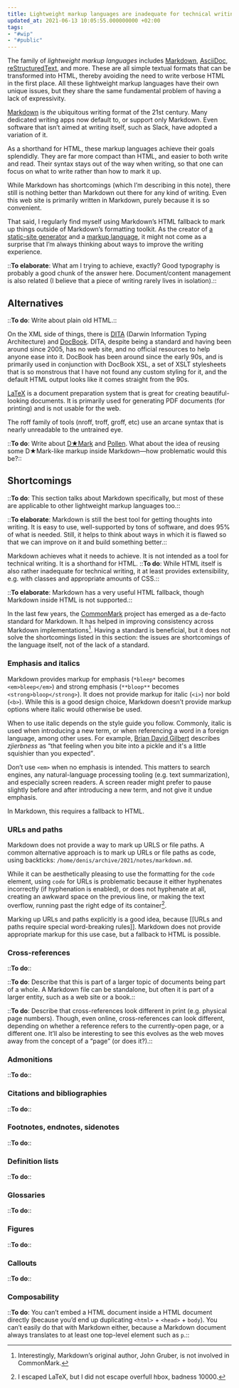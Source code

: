 ```yaml
---
title: Lightweight markup languages are inadequate for technical writing
updated_at: 2021-06-13 10:05:55.000000000 +02:00
tags:
- "#wip"
- "#public"
---
```



The family of <i>lightweight markup languages</i> includes [Markdown](https://daringfireball.net/projects/markdown/), [AsciiDoc](https://asciidoc.org), [reStructuredText](https://docutils.sourceforge.io/rst.html), and more. These are all simple textual formats that can be transformed into HTML, thereby avoiding the need to write verbose HTML in the first place. All these lightweight markup languages have their own unique issues, but they share the same fundamental problem of having a lack of expressivity.

[Markdown](https://daringfireball.net/projects/markdown/) is *the* ubiquitous writing format of the 21st century. Many dedicated writing apps now default to, or support only Markdown. Even software that isn’t aimed at writing itself, such as Slack, have adopted a variation of it.

As a shorthand for HTML, these markup languages achieve their goals splendidly. They are far more compact than HTML, and easier to both write and read. Their syntax stays out of the way when writing, so that one can focus on what to write rather than how to mark it up.

While Markdown has shortcomings (which I’m describing in this note), there still is nothing better than Markdown out there for any kind of writing. Even this web site is primarily written in Markdown, purely because it is so convenient.

That said, I regularly find myself using Markdown’s HTML fallback to mark up things outside of Markdown’s formatting toolkit. As the creator of [a static-site generator](https://nanoc.ws) and a [markup language](https://ddfreyne.github.io/d-mark/), it might not come as a surprise that I’m always thinking about ways to improve the writing experience.

::**To elaborate**: What am I trying to achieve, exactly? Good typography is probably a good chunk of the answer here. Document/content management is also related (I believe that a piece of writing rarely lives in isolation).::

## Alternatives
::**To do**: Write about plain old HTML.::

On the XML side of things, there is [DITA](http://docs.oasis-open.org/dita/dita/v1.3/errata02/os/complete/part0-overview/dita-v1.3-errata02-os-part0-overview-complete.html#ditaspec) (Darwin Information Typing Architecture) and [DocBook](https://docbook.org). DITA, despite being a standard and having been around since 2005, has no web site, and no official resources to help anyone ease into it. DocBook has been around since the early 90s, and is primarily used in conjunction with DocBook XSL, a set of XSLT stylesheets that is so monstrous that I have not found any custom styling for it, and the default HTML output looks like it comes straight from the 90s.

[LaTeX](https://www.latex-project.org) is a document preparation system that is great for creating beautiful-looking documents. It is primarily used for generating PDF documents (for printing) and is not usable for the web.

The roff family of tools (nroff, troff, groff, etc) use an arcane syntax that is nearly unreadable to the untrained eye.

::**To do**: Write about [D★Mark](https://ddfreyne.github.io/d-mark/) and [Pollen](https://docs.racket-lang.org/pollen/). What about the idea of reusing some D★Mark-like markup inside Markdown—how problematic would this be?::

## Shortcomings
::**To do**: This section talks about Markdown specifically, but most of these are applicable to other lightweight markup languages too.::

::**To elaborate**: Markdown is still the best tool for getting thoughts into writing. It is easy to use, well-supported by tons of software, and does 95% of what is needed. Still, it helps to think about ways in which it is flawed so that we can improve on it and build something better.::

Markdown achieves what it needs to achieve. It is not intended as a tool for technical writing. It is a shorthand for HTML. ::**To do**: While HTML itself is also rather inadequate for technical writing, it at least provides extensibility, e.g. with classes and appropriate amounts of CSS.::

::**To elaborate**: Markdown has a very useful HTML fallback, though Markdown inside HTML is not supported.::

In the last few years, the [CommonMark](https://commonmark.org) project has emerged as a de-facto standard for Markdown. It has helped in improving consistency across Markdown implementations[^commonmark]. Having a standard is beneficial, but it does not solve the shortcomings listed in this section: the issues are shortcomings of the language itself, not of the lack of a standard.

[^commonmark]: Interestingly, Markdown’s original author, John Gruber, is not involved in CommonMark.

### Emphasis and italics
Markdown provides markup for emphasis (`*bleep*` becomes `<em>bleep</em>`) and strong emphasis (`**bloop**` becomes `<strong>bloop</strong>`). It does not provide markup for italic (`<i>`) nor bold (`<b>`). While this is a good design choice, Markdown doesn’t provide markup options where italic would otherwise be used.

When to use italic depends on the style guide you follow. Commonly, italic is used when introducing a new term, or when referencing a word in a foreign language, among other uses. For example, [Brian David Gilbert](https://www.youtube.com/channel/UCakAg8hC_RFJm4RI3DlD7SA) describes <i>zjierbness</i> as <q>that feeling when you bite into a pickle and it's a little squishier than you expected</q>.

Don’t use `<em>` when no emphasis is intended. This matters to search engines, any natural-language processing tooling (e.g. text summarization), and especially screen readers. A screen reader might prefer to pause slightly before and after introducing a new term, and not give it undue emphasis.

In Markdown, this requires a fallback to HTML.

### URLs and paths
Markdown does not provide a way to mark up URLS or file paths. A common alternative approach is to mark up URLs or file paths as code, using backticks: `/home/denis/archive/2021/notes/markdown.md`.

While it can be aesthetically pleasing to use the formatting for the `code` element, using `code` for URLs is problematic because it either hyphenates incorrectly (if hyphenation is enabled), or does not hyphenate at all, creating an awkward space on the previous line, or making the text overflow, running past the right edge of its container[^1].

[^1]: I escaped LaTeX, but I did not escape overfull hbox, badness 10000.

Marking up URLs and paths explicitly is a good idea, because [[URLs and paths require special word-breaking rules]]. Markdown does not provide appropriate markup for this use case, but a fallback to HTML is possible.

### Cross-references

::**To do**::

::**To do**:  Describe that this is part of a larger topic of documents being part of a whole. A Markdown file can be standalone, but often it is part of a larger entity, such as a web site or a book.::

::**To do**: Describe that cross-references look different in print (e.g. physical page numbers). Though, even online, cross-references can look different, depending on whether a reference refers to the currently-open page, or a different one. It’ll also be interesting to see this evolves as the web moves away from the concept of a “page” (or does it?).::

### Admonitions

::**To do**::

### Citations and bibliographies

::**To do**::

### Footnotes, endnotes, sidenotes

::**To do**::

### Definition lists

::**To do**::

### Glossaries

::**To do**::

### Figures

::**To do**::

### Callouts

::**To do**::

### Composability

::**To do**: You can’t embed a HTML document inside a HTML document directly (because you’d end up duplicating  `<html>` + `<head>` + `body`). You can’t easily do that with Markdown either, because a Markdown document always translates to at least one top-level element such as `p`.::